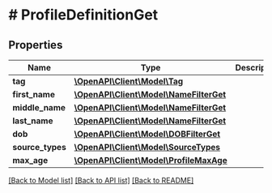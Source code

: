 # # ProfileDefinitionGet

## Properties

Name | Type | Description | Notes
------------ | ------------- | ------------- | -------------
**tag** | [**\OpenAPI\Client\Model\Tag**](Tag.md) |  | [optional]
**first_name** | [**\OpenAPI\Client\Model\NameFilterGet**](NameFilterGet.md) |  |
**middle_name** | [**\OpenAPI\Client\Model\NameFilterGet**](NameFilterGet.md) |  |
**last_name** | [**\OpenAPI\Client\Model\NameFilterGet**](NameFilterGet.md) |  |
**dob** | [**\OpenAPI\Client\Model\DOBFilterGet**](DOBFilterGet.md) |  |
**source_types** | [**\OpenAPI\Client\Model\SourceTypes**](SourceTypes.md) |  | [optional]
**max_age** | [**\OpenAPI\Client\Model\ProfileMaxAge**](ProfileMaxAge.md) |  | [optional]

[[Back to Model list]](../../README.md#models) [[Back to API list]](../../README.md#endpoints) [[Back to README]](../../README.md)

